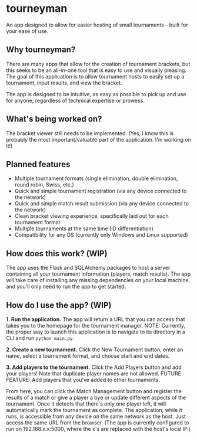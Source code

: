 # tourneyman

An app designed to allow for easier hosting of small tournaments - built for your ease of use.

## Why tourneyman?

There are many apps that allow for the creation of tournament brackets, but this seeks to be an all-in-one tool that is easy to use and visually pleasing. The goal of this application is to allow tournament hosts to easily set up a tournament, input results, and view the bracket.

The app is designed to be intuitive, as easy as possible to pick up and use for anyone, regardless of technical expertise or prowess.

## What's being worked on?

The bracket viewer still needs to be implemented. (Yes, I know this is probably the most important/valuable part of the application. I'm working on it!)

## Planned features

- Multiple tournament formats (single elimination, double elimination, round robin, Swiss, etc.)
- Quick and simple tournament registration (via any device connected to the network)
- Quick and simple match result submission (via any device connected to the network)
- Clean bracket viewing experience, specifically laid out for each tournament format
- Multiple tournaments at the same time (ID differentiation)
- Compatibility for any OS (currently only Windows and Linux supported)

## How does this work? (WIP)

The app uses the Flask and SQLAlchemy packages to host a server containing all your tournament information (players, match results). The app will take care of installing any missing dependencies on your local machine, and you'll only need to run the app to get started.

## How do I use the app? (WIP)

**1. Run the application.** The app will return a URL that you can access that takes you to the homepage for the tournament manager. NOTE: Currently, the proper way to launch this application is to navigate to its directory in a CLI and run `python main.py`.

**2. Create a new tournament.** Click the New Tournament button, enter an name, select a tournament format, and choose start and end dates.

**3. Add players to the tournament.** Click the Add Players button and add your players! Note that duplicate player names are not allowed. FUTURE FEATURE: Add players that you've added to other tournaments.

From here, you can click the Match Management button and register the results of a match or give a player a bye or update different aspects of the tournament. Once it detects that there's only one player left, it will automatically mark the tournament as complete.
The application, while it runs, is accessible from any device on the same network as the host. Just access the same URL from the browser. (The app is currently configured to run on 192.168.x.x:5000, where the x's are replaced with the host's local IP.)
